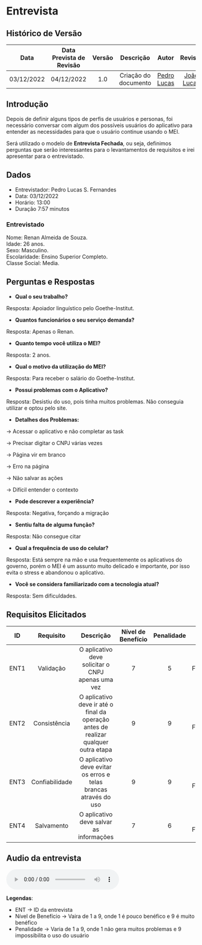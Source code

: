 # Entrevista

## Histórico de Versão

|Data|Data Prevista de Revisão|Versão|Descrição|Autor|Revisor|
| :----------: |:----------:| :------: | :-----------: | :---------: |:---------: |
|03/12/2022|04/12/2022|1.0|Criação do documento| [Pedro Lucas](https://github.com/PedroLSF) | [João Lucas](https://github.com/HacKairos)|

## Introdução

Depois de definir alguns tipos de perfis de usuários e personas, foi necessário conversar com algum dos possíveis usuários do aplicativo para entender as necessidades para que o usuário continue usando o MEI.

Será utilizado o modelo de **Entrevista Fechada**, ou seja, definimos perguntas que serão interessantes para o levantamentos de requisitos e irei apresentar para o entrevistado.

## Dados

* Entrevistador: Pedro Lucas S. Fernandes
* Data: 03/12/2022
* Horário: 13:00
* Duração 7:57 minutos

### Entrevistado

Nome: Renan Almeida de Souza.<br>Idade: 26 anos.<br>Sexo: Masculino.<br>Escolaridade: Ensino Superior Completo.<br>Classe Social: Media.

## Perguntas e Respostas

* **Qual o seu trabalho?**

Resposta: Apoiador linguístico pelo Goethe-Institut.

* **Quantos funcionários o seu serviço demanda?**

Resposta: Apenas o Renan.

* **Quanto tempo você utiliza o MEI?**

Resposta: 2 anos.

* **Qual o motivo da utilização do MEI?**

Resposta: Para receber o salário do Goethe-Institut.

* **Possui problemas com o Aplicativo?**

Resposta: Desistiu do uso, pois tinha muitos problemas. Não conseguia utilizar e optou pelo site.

* **Detalhes dos Problemas:**

-> Acessar o aplicativo e não completar as task

-> Precisar digitar o CNPJ várias vezes

-> Página vir em branco

-> Erro na página

-> Não salvar as ações

-> Difícil entender o contexto

* **Pode descrever a experiência?**

Resposta: Negativa, forçando a migração

* **Sentiu falta de alguma função?**

Resposta: Não consegue citar

* **Qual a frequência de uso do celular?**

Resposta: Está sempre na mão e usa frequentemente os aplicativos do governo, porém o MEI é um assunto muito delicado e importante, por isso evita o stress e abandonou o aplicativo.

* **Você se considera familiarizado com a tecnologia atual?**

Resposta: Sem dificuldades.

## Requisitos Elicitados


|ID|Requisito|Descrição|Nível de Benefício|Penalidade|Tipo|
| :----------: |:----------:| :------: | :-----------: |:-----------: | :----: |
|ENT1|Validação|O aplicativo deve solicitar o CNPJ apenas uma vez|7|5| Funcional |
|ENT2|Consistência|O aplicativo deve ir até o final da operação antes de realizar qualquer outra etapa|9|9| Não Funcional |
|ENT3|Confiabilidade|O aplicativo deve evitar os erros e telas brancas através do uso |9|9| Não Funcional|
|ENT4|Salvamento|O aplicativo deve salvar as informações|7|6| Não Funcional |

## Audio da entrevista
<audio controls>
  <source src="../../../assets/outros/AudioEntrevistaRenan.mp3" type="audio/mpeg">
Your browser does not support the audio element.
</audio>

**Legendas**:

* ENT -> ID da entrevista
* Nível de Benefício -> Vaira de 1 a 9, onde 1 é pouco benéfico e 9 é muito benéfico
* Penalidade -> Varia de 1 a 9, onde 1 não gera muitos problemas e 9 impossibilita o uso do usuário

